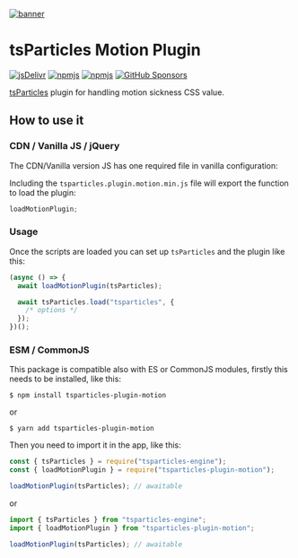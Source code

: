 [![banner](https://particles.js.org/images/banner2.png)](https://particles.js.org)

# tsParticles Motion Plugin

[![jsDelivr](https://data.jsdelivr.com/v1/package/npm/tsparticles-plugin-motion/badge)](https://www.jsdelivr.com/package/npm/tsparticles-plugin-motion)
[![npmjs](https://badge.fury.io/js/tsparticles-plugin-motion.svg)](https://www.npmjs.com/package/tsparticles-plugin-motion)
[![npmjs](https://img.shields.io/npm/dt/tsparticles-plugin-motion)](https://www.npmjs.com/package/tsparticles-plugin-motion) [![GitHub Sponsors](https://img.shields.io/github/sponsors/matteobruni)](https://github.com/sponsors/matteobruni)

[tsParticles](https://github.com/matteobruni/tsparticles) plugin for handling motion sickness CSS value.

## How to use it

### CDN / Vanilla JS / jQuery

The CDN/Vanilla version JS has one required file in vanilla configuration:

Including the `tsparticles.plugin.motion.min.js` file will export the function to load the plugin:

```javascript
loadMotionPlugin;
```

### Usage

Once the scripts are loaded you can set up `tsParticles` and the plugin like this:

```javascript
(async () => {
  await loadMotionPlugin(tsParticles);

  await tsParticles.load("tsparticles", {
    /* options */
  });
})();
```

### ESM / CommonJS

This package is compatible also with ES or CommonJS modules, firstly this needs to be installed, like this:

```shell
$ npm install tsparticles-plugin-motion
```

or

```shell
$ yarn add tsparticles-plugin-motion
```

Then you need to import it in the app, like this:

```javascript
const { tsParticles } = require("tsparticles-engine");
const { loadMotionPlugin } = require("tsparticles-plugin-motion");

loadMotionPlugin(tsParticles); // awaitable
```

or

```javascript
import { tsParticles } from "tsparticles-engine";
import { loadMotionPlugin } from "tsparticles-plugin-motion";

loadMotionPlugin(tsParticles); // awaitable
```
